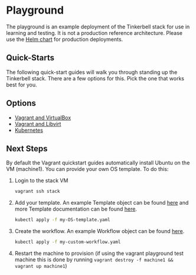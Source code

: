 # Playground

The playground is an example deployment of the Tinkerbell stack for use in learning and testing. It is not a production reference architecture.
Please use the [Helm chart](https://github.com/tinkerbell/charts) for production deployments.

## Quick-Starts

The following quick-start guides will walk you through standing up the Tinkerbell stack.
There are a few options for this.
Pick the one that works best for you.

## Options

- [Vagrant and VirtualBox](docs/quickstarts/VAGRANTVBOX.md)
- [Vagrant and Libvirt](docs/quickstarts/VAGRANTLVIRT.md)
- [Kubernetes](docs/quickstarts/KUBERNETES.md)

## Next Steps

By default the Vagrant quickstart guides automatically install Ubuntu on the VM (machine1). You can provide your own OS template. To do this:

1. Login to the stack VM

   ```bash
   vagrant ssh stack
   ```

1. Add your template. An example Template object can be found [here](https://github.com/tinkerbell/tink/tree/main/config/crd/examples/template.yaml) and more Template documentation can be found [here](https://tinkerbell.org/docs/concepts/templates/).

   ```bash
   kubectl apply -f my-OS-template.yaml
   ```

1. Create the workflow. An example Workflow object can be found [here](https://github.com/tinkerbell/tink/tree/main/config/crd/examples/workflow.yaml).

   ```bash
   kubectl apply -f my-custom-workflow.yaml
   ```

1. Restart the machine to provision (if using the vagrant playground test machine this is done by running `vagrant destroy -f machine1 && vagrant up machine1`)
